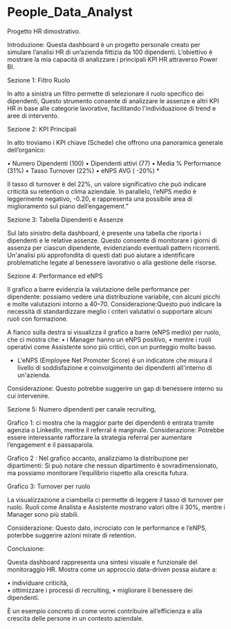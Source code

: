 # People_Data_Analyst
Progetto HR  dimostrativo.

Introduzione:
Questa dashboard è un progetto personale creato per simulare l’analisi HR di un’azienda fittizia da 100 dipendenti.
L’obiettivo è mostrare la mia capacità di analizzare i principali KPI HR attraverso Power BI.

Sezione 1: Filtro Ruolo

In alto a sinistra un filtro permette di selezionare il ruolo specifico dei dipendenti,  Questo strumento consente di analizzare le assenze e altri KPI HR in base alle categorie lavorative, facilitando l'individuazione di trend e aree di intervento.

 Sezione 2: KPI Principali 

In alto troviamo i KPI chiave (Schede) che offrono una panoramica generale dell’organico:

 •	Numero Dipendenti (100)
 •	Dipendenti attivi (77)
 •	Media % Performance (31%)
 •	Tasso Turnover (22%)
 •	eNPS AVG ( -20%) *

Il tasso di turnover è del 22%, un valore significativo che può indicare criticità su retention o clima aziendale.
In parallelo, l’eNPS medio è leggermente negativo, -0.20, e rappresenta una possibile area di miglioramento sul piano dell’engagement.”

Sezione 3: Tabella Dipendenti e Assenze

Sul lato sinistro della dashboard, è presente una tabella che riporta i dipendenti e le relative assenze. Questo consente di monitorare i giorni di assenza per ciascun dipendente, evidenziando eventuali pattern ricorrenti. Un'analisi più approfondita di questi dati può aiutare a identificare problematiche legate al benessere lavorativo o alla gestione delle risorse.

Sezione 4: Performance ed eNPS

Il grafico a barre evidenzia la valutazione delle performance per dipendente:
possiamo vedere una distribuzione variabile, con alcuni picchi e molte valutazioni intorno a 40–70.
Considerazione:Questo può indicare la necessità di standardizzare meglio i criteri valutativi o supportare alcuni ruoli con formazione.

 A fianco sulla destra si visualizza il grafico a barre (eNPS medio) per ruolo, che ci mostra che:
	•	i Manager hanno un eNPS positivo,
	•	mentre i ruoli operativi come Assistente sono più critici, con un punteggio molto basso.

* L'eNPS (Employee Net Promoter Score) è un indicatore che misura il livello di soddisfazione e coinvolgimento dei dipendenti all'interno di un'azienda.

Considerazione: Questo potrebbe suggerire un gap di benessere interno su cui intervenire.


Sezione 5: Numero dipendenti per canale recruiting, 

Grafico 1: ci mostra che la maggior parte dei dipendenti è entrata tramite agenzia o LinkedIn, mentre il referral è marginale.
Considerazione: Potrebbe essere interessante rafforzare la strategia referral per aumentare l’engagement e il passaparola.

Grafico 2 : Nel grafico accanto, analizziamo la distribuzione per dipartimenti:
Si può notare che nessun dipartimento è sovradimensionato, ma possiamo monitorare l’equilibrio rispetto alla crescita futura.


Grafico 3: Turnover per ruolo

La visualizzazione a ciambella ci permette di leggere il tasso di turnover per ruolo.
Ruoli come Analista e Assistente mostrano valori oltre il 30%, mentre i Manager sono più stabili.

Considerazione: Questo dato, incrociato con le performance e l’eNPS, poterbbe suggerire azioni mirate di retention.


Conclusione:

Questa dashboard rappresenta una sintesi visuale e funzionale del monitoraggio HR.
Mostra come un approccio data-driven possa aiutare a:


•	individuare criticità,	
•	ottimizzare i processi di recruiting,
•	migliorare il benessere dei dipendenti.

È un esempio concreto di come vorrei contribuire all’efficienza e alla crescita delle persone in un contesto aziendale.
